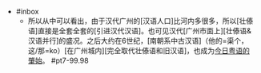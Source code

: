 - #inbox
    - 所以从中可以看出，由于汉代广州的[汉语人口]比河内多很多，所以[壮傣语]直接是全套全套的[引进汉代汉语]。也可见汉代[广州市面上][壮傣语&汉语并行]的盛况。之后大约在6世纪，[南朝系中古汉语]（他的=渠个，这/那=ko）[在广州城内][完全取代壮傣语和旧汉语]，也成为[今日粤语的肇始](https://www.zhihu.com/question/49768903/answer/2293439259)。 #pt7-99.98
